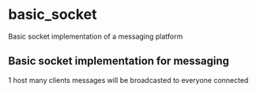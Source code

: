 # basic_socket
Basic socket implementation of a messaging platform

## Basic socket implementation for messaging
1 host many clients
messages will be broadcasted to everyone connected
